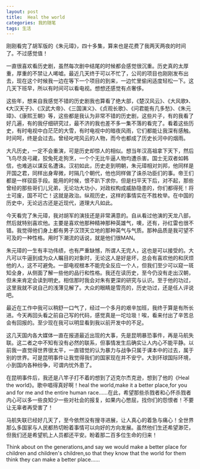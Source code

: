 ```yaml
---
layout: post
title:  Heal the world
categories: 我的随笔
tags: 生活
---
```


刚刚看完了胡军版的《朱元璋》，四十多集，算来也是花费了我两天两夜的时间了。不过感觉值！

一直很喜欢看历史剧，虽然每次剧中结尾的时候都会感觉很沉重。历史真的太厚重，厚重的不禁让人唏嘘。最近几天终于可以不忙了，公司的项目也刚刚发布出去，现在这个时候我一边在等下一个项目的到来，一边忙里偷闲适度轻松一下。这几天下班早，所以有时间可以看电视。想想还感觉有点奢侈。

这些年，想来自我感觉不错的历史剧我也算看了绝大部，《楚汉风云》、《大风歌》、《大汉天子》、《汉武大帝》、《三国演义》、《贞观长歌》、《问君能有几多愁》、《朱元璋》、《康熙王朝》等，这些都是我认为非常不错的历史剧，这些片子，有的我看了好几遍，有的我仔细研究过，最不济的我也差不多一集不落的看完了。看着这些历史，有时电视中白茫茫的大雪，有时电视中的暗夜风雨，它们都能让我深有感触。时间呵，终是会过去。曾经叱咤风云的人物，而今也都成了历史长河中的烟雨。

大凡历史，一定不会重演，可是历史却惊人的相似。想当年汉高祖拿下天下，然后飞鸟尽良弓藏，狡兔死走狗烹，一个个无比牛逼人物均遭杀害。国士无双者如韩信，也难逃以谋反名遭诛。汉初如此，历史走到明朝，朱元璋相对刘邦，他同样是开国之君，同样出身卑微，时隔几个朝代，他也同样做了诛杀功臣们的事。帝王们都是一样驭臣手段。能用的时候，恨不趴下求你，但是扫平天下后，对不起，那些曾经的那些哥们儿兄弟，无论功大功小，对政权构成威胁隐患的，你们都得死！将士可废，国不可亡！这就是政治。纵观历史，这样的事情实在不胜枚举。在中国的历史中，无论远古还是近现代，道理大凡如此。

今天看完了朱元璋，我对胡军的演技还是非常满意的。自从看过他演的天龙八部，然后就特别喜欢他。主要是喜欢他那种精神那种英雄气，噢，还有，孙红雷也很不错。我觉得他们身上都有男子汉顶天立地的那种英气与气质。那种品质是我可望不可及的一种性格。用时下潮流的话说，就是他们很MAN。

朱元璋的一生有丰功伟绩，也有严重缺憾，所谓人无完人，这也是可以接受的。大凡可以牛逼到成为众人瞩目的对象时，无论这人是好是坏，总会有喜欢他的和厌烦他的人，这不可避免。一部电视根本不能完全反应一个人，但我们至少可以窥一斑知全身，从侧面了解一些他的品行和性格。我还在读历史，至今仍没有走出汉朝，但未来肯定会读到明史。相信那时我会对朱有更深的研究与认识。至于他的功过，这里我就不说自己的浅薄见解了。大众的眼睛是雪亮的，历史功过，还是任人评说吧。

最近在工作中我可以稍舒一口气了，经过一个多月的艰辛加班，我终于算是有所长进。今天再回头看之前自己写的代码，感觉真是一坨垃圾！唉，看来付出了辛苦总会有回报的。至少现在我可以明显看到我以前开发中的不足。

这几天国内各大媒体一直在报道最近出现的大事，先是昆明暴恐事件，再是马航失联。这二者之中不知有没有必然的联系，但事情发生后确实让人内心不能平静。以前我一直觉得世界很太平，一直错觉的认为暴力与战争只属于课本中的过去，属于别的世界。可是昆明事件让我觉得我们的国家现在并不安宁。大到环球国际环境，小到国内各种纷争，可谓内忧外患了。

在昆明事件后，我还是八竿子打不着的想到了迈克尔杰克逊，想到了他的《Heal the world》。歌中唱得真好啊！heal the world,make it a better place,for you and for me and the entire human race......在此，希望那些杀戮者和心怀杀戮者内心可以多一些良知少一些对社会的报复，如果内心憋屈，找你们的怨恨者！不要让无辜者再受害了！

马航失联已经好几天了，至今依然没有搜寻进展，让人真心的着急与痛心！全世界那么多国家与人民都热切盼着事情可以向好的方向发展。虽然他们生还希望渺茫，但我们还是希望机上人员都还平安。盼着那二百多位生命的归来！

Think about on the generations,and say we would make a better place for children and children's children,so that they know that the world for them think they can make a better place......






